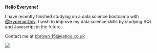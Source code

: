 **Hello Everyone!**

I have recently finished studying on a data science bootcamp with [@HyperionDev](https://github.com/HyperionDevBootcamps). I wish to improve my data science skills by studying SQL and Javascript in the future.

Contact me at bbrown_15@yahoo.co.uk

![](https://upload.wikimedia.org/wikipedia/commons/1/1a/Original_PacMan.svg)
